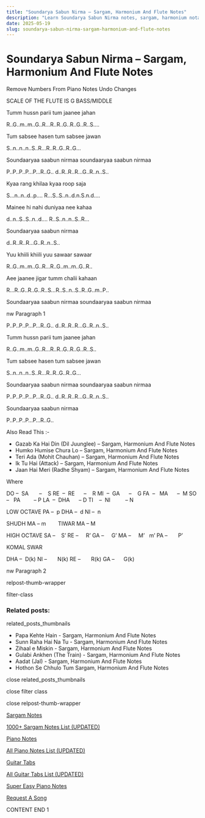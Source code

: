 ```yaml
---
title: "Soundarya Sabun Nirma – Sargam, Harmonium And Flute Notes"
description: "Learn Soundarya Sabun Nirma notes, sargam, harmonium notations and flute notes. Easy step-by-step tutorial for beginners."
date: 2025-05-19
slug: soundarya-sabun-nirma-sargam-harmonium-and-flute-notes
---
```


# Soundarya Sabun Nirma – Sargam, Harmonium And Flute Notes

Remove Numbers From Piano Notes
Undo Changes

SCALE OF THE FLUTE IS G BASS/MIDDLE

Tumm hussn parii tum jaanee jahan

R..G..m..m..G..R…R..R..G..R..G..R..S….

Tum sabsee hasen tum sabsee jawan

S..n..n..n..S..R…R..R..G..R..G…

Soundaaryaa saabun nirmaa soundaaryaa saabun nirmaa

P..P..P..P…P…R..G.. d..R..R..R…G..R..n..S..

Kyaa rang khilaa kyaa roop saja

S…n..n..d..p…. R…S..S..n..d.n.S.n.d….

Mainee hi nahi duniyaa nee kahaa

d..n..S..S..n..d…. R..S..n..n..S..R…

Soundaaryaa saabun nirmaa

d..R..R..R…G..R..n..S..

Yuu khiili khiili yuu sawaar sawaar

R..G..m..m..G..R…R..G..m..m..G..R..

Aee jaanee jigar tumm chalii kahaan

R…R..G..R..G..R..S…R..S..n..S..R..G..m..P..

Soundaaryaa saabun nirmaa soundaaryaa saabun nirmaa

nw Paragraph 1

P..P..P..P…P…R..G.. d..R..R..R…G..R..n..S..

Tumm hussn parii tum jaanee jahan

R..G..m..m..G..R…R..R..G..R..G..R..S..

Tum sabsee hasen tum sabsee jawan

S..n..n..n..S..R…R..R..G..R..G…

Soundaaryaa saabun nirmaa soundaaryaa saabun nirmaa

P..P..P..P…P…R..G.. d..R..R..R…G..R..n..S..

Soundaaryaa saabun nirmaa

P..P..P..P…P…R..G..

Also Read This :-

* Gazab Ka Hai Din (Dil Juunglee) – Sargam, Harmonium And Flute Notes
* Humko Humise Chura Lo – Sargam, Harmonium And Flute Notes
* Teri Ada (Mohit Chauhan) – Sargam, Harmonium And Flute Notes
* Ik Tu Hai (Attack) – Sargam, Harmonium And Flute Notes
* Jaan Hai Meri (Radhe Shyam) – Sargam, Harmonium And Flute Notes

Where

DO –  SA       –    S
RE  –  RE      –    R
MI  –  GA      –    G
FA  –   MA      –  M
SO  –   PA         – P
LA  –  DHA      – D
TI    –  NI          – N

LOW OCTAVE
PA –  p
DHA –  d
NI –  n

SHUDH MA – m        TIWAR MA – M

HIGH OCTAVE
SA –    S’
RE –     R’
GA –     G’
MA –     M’   m’
PA –       P’

KOMAL SWAR

DHA –  D(k)
NI –       N(k)
RE –       R(k)
GA –      G(k)

nw Paragraph 2

relpost-thumb-wrapper

filter-class

### Related posts:

related_posts_thumbnails

* Papa Kehte Hain - Sargam, Harmonium And Flute Notes
* Sunn Raha Hai Na Tu - Sargam, Harmonium And Flute Notes
* Zihaal e Miskin - Sargam, Harmonium And Flute Notes
* Gulabi Ankhen (The Train) - Sargam, Harmonium And Flute Notes
* Aadat (Jal) - Sargam, Harmonium And Flute Notes
* Hothon Se Chhulo Tum Sargam, Harmonium And Flute Notes

close related_posts_thumbnails

close filter class

close relpost-thumb-wrapper

[Sargam Notes](/sargam-notes.html)

[1000+ Sargam Notes List (UPDATED)](/all-songs-list-sargam-notes.html)

[Piano Notes](/piano-notes.html)

[All Piano Notes List (UPDATED)](/all-songs-list-piano-notes.html)

[Guitar Tabs](/guitar-tabs.html)

[All Guitar Tabs List (UPDATED)](/all-songs-list-guitar-tabs.html)

[Super Easy Piano Notes](https://studywall.in/)

[Request A Song](/request-a-song.html)

CONTENT END 1

